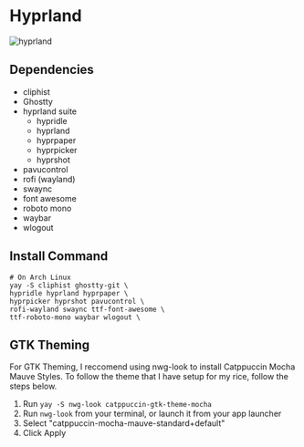 # Hyprland
![hyprland](https://github.com/user-attachments/assets/4bbae7fe-c670-4f6f-9b70-51c86ac7ace3)


## Dependencies
- cliphist
- Ghostty
- hyprland suite
  - hypridle
  - hyprland
  - hyprpaper
  - hyprpicker
  - hyprshot
- pavucontrol
- rofi (wayland)
- swaync
- font awesome
- roboto mono
- waybar
- wlogout


## Install Command
```
# On Arch Linux
yay -S cliphist ghostty-git \
hypridle hyprland hyprpaper \
hyprpicker hyprshot pavucontrol \
rofi-wayland swaync ttf-font-awesome \
ttf-roboto-mono waybar wlogout \
```


## GTK Theming
For GTK Theming, I reccomend using nwg-look to install Catppuccin Mocha Mauve Styles. To follow the theme that I have setup for my rice, follow the steps below.

1. Run `yay -S nwg-look catppuccin-gtk-theme-mocha`
2. Run `nwg-look` from your terminal, or launch it from your app launcher
3. Select "catppuccin-mocha-mauve-standard+default"
4. Click Apply

